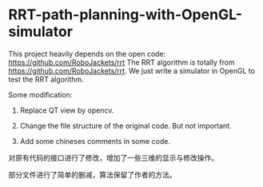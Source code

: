 # RRT-path-planning-with-OpenGL-simulator
This project heavily depends on the open code: https://github.com/RoboJackets/rrt
The RRT algorithm is totally from https://github.com/RoboJackets/rrt. We just write a simulator in OpenGL to test the RRT algorithm.

Some modification:

1. Replace QT view by opencv.

2. Change the file structure of the original code. But not important. 

3. Add some chineses comments in some code.

对原有代码的接口进行了修改，增加了一些三维的显示与修改操作。

部分文件进行了简单的删减，算法保留了作者的方法。
